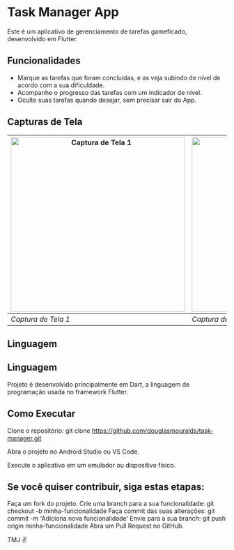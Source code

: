 # Task Manager App

Este é um aplicativo de gerenciamento de tarefas gameficado, desenvolvido em Flutter.

## Funcionalidades

- Marque as tarefas que foram concluidas, e as veja subindo de nível de acordo com a sua dificuldade.
- Acompanhe o progresso das tarefas com um indicador de nível.
- Oculte suas tarefas quando desejar, sem precisar sair do App. 

## Capturas de Tela

| <img src="https://github.com/douglasmouralds/task-manager/assets/142683965/4133b58f-49ef-4496-acfe-5f432ba7c0b4" alt="Captura de Tela 1" width="400"> | <img src="https://github.com/douglasmouralds/task-manager/assets/142683965/3b73c233-7ca5-4329-bd84-2334a3f4fd5d" alt="Captura de Tela 2" width="400"> |
| --- | --- |
| *Captura de Tela 1* | *Captura de Tela 2* |

## Linguagem


## Linguagem

Projeto é desenvolvido principalmente em Dart, a linguagem de programação usada no framework Flutter.

## Como Executar

Clone o repositório: git clone https://github.com/douglasmouralds/task-manager.git

Abra o projeto no Android Studio ou VS Code.

Execute o aplicativo em um emulador ou dispositivo físico.

## Se você quiser contribuir, siga estas etapas:

Faça um fork do projeto.
Crie uma branch para a sua funcionalidade: git checkout -b minha-funcionalidade
Faça commit das suas alterações: git commit -m 'Adiciona nova funcionalidade'
Envie para a sua branch: git push origin minha-funcionalidade
Abra um Pull Request no GitHub.

TMJ ✌
